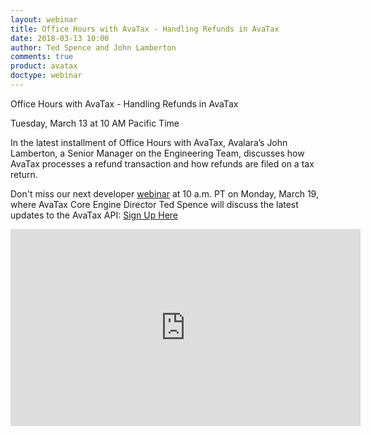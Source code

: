 ```yaml
---
layout: webinar
title: Office Hours with AvaTax - Handling Refunds in AvaTax
date: 2018-03-13 10:00
author: Ted Spence and John Lamberton
comments: true
product: avatax
doctype: webinar
---
```


Office Hours with AvaTax - Handling Refunds in AvaTax

Tuesday, March 13 at 10 AM Pacific Time

In the latest installment of Office Hours with AvaTax, Avalara’s John Lamberton, a Senior Manager on the Engineering Team, discusses how AvaTax processes a refund transaction and how refunds are filed on a tax return.

Don't miss our next developer [webinar](https://developer.avalara.com/webinars/2018/03/19/) at 10 a.m. PT on Monday, March 19, where AvaTax Core Engine Director Ted Spence will discuss the latest updates to the AvaTax API: [Sign Up Here](https://developer.avalara.com/webinars/2018/03/19/)

<iframe width="560" height="315" src="https://www.youtube.com/embed/wCeRwUiKwnk" frameborder="0" allow="autoplay; encrypted-media" allowfullscreen></iframe>
